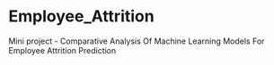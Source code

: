 # Employee_Attrition
Mini project - Comparative Analysis Of Machine Learning Models For Employee Attrition Prediction
